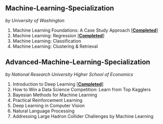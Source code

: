 

## Machine-Learning-Specialization
_by University of Washington_

1. Machine Learning Foundations: A Case Study Approach [[__Completed__](https://www.coursera.org/account/accomplishments/certificate/T4BSXMHY9FK4)]
2. Machine Learning: Regression [[__Completed__](https://www.coursera.org/account/accomplishments/certificate/RLJH74ZZAEAT)]
3. Machine Learning: Classification
4. Machine Learning: Clustering & Retrieval

## Advanced-Machine-Learning-Specialization
_by National Research University Higher School of Economics_

1. Introduction to Deep Learning [[__Completed__](https://www.coursera.org/account/accomplishments/certificate/XN2B7T4AJX8C)]
2. How to Win a Data Science Competition: Learn from Top Kagglers
3. Bayesian Methods for Machine Learning
4. Practical Reinforcement Learning
5. Deep Learning in Computer Vision
6. Natural Language Processing
7. Addressing Large Hadron Collider Challenges by Machine Learning
